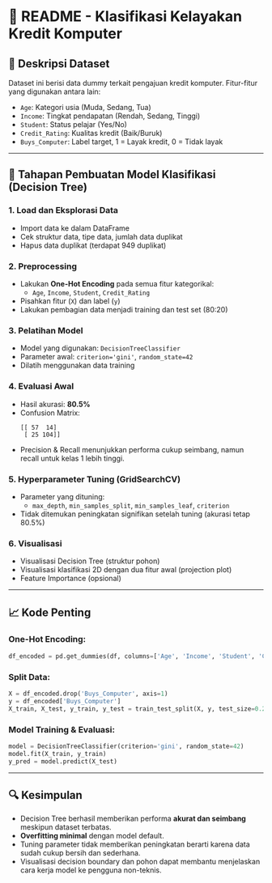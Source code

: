 
# 📄 README - Klasifikasi Kelayakan Kredit Komputer

## 📌 Deskripsi Dataset
Dataset ini berisi data dummy terkait pengajuan kredit komputer. Fitur-fitur yang digunakan antara lain:

- `Age`: Kategori usia (Muda, Sedang, Tua)
- `Income`: Tingkat pendapatan (Rendah, Sedang, Tinggi)
- `Student`: Status pelajar (Yes/No)
- `Credit_Rating`: Kualitas kredit (Baik/Buruk)
- `Buys_Computer`: Label target, 1 = Layak kredit, 0 = Tidak layak

---

## 🔧 Tahapan Pembuatan Model Klasifikasi (Decision Tree)

### 1. Load dan Eksplorasi Data
- Import data ke dalam DataFrame
- Cek struktur data, tipe data, jumlah data duplikat
- Hapus data duplikat (terdapat 949 duplikat)

### 2. Preprocessing
- Lakukan **One-Hot Encoding** pada semua fitur kategorikal:
  - `Age`, `Income`, `Student`, `Credit_Rating`
- Pisahkan fitur (`X`) dan label (`y`)
- Lakukan pembagian data menjadi training dan test set (80:20)

### 3. Pelatihan Model
- Model yang digunakan: `DecisionTreeClassifier`
- Parameter awal: `criterion='gini'`, `random_state=42`
- Dilatih menggunakan data training

### 4. Evaluasi Awal
- Hasil akurasi: **80.5%**
- Confusion Matrix:
  ```
  [[ 57  14]
   [ 25 104]]
  ```
- Precision & Recall menunjukkan performa cukup seimbang, namun recall untuk kelas 1 lebih tinggi.

### 5. Hyperparameter Tuning (GridSearchCV)
- Parameter yang dituning:
  - `max_depth`, `min_samples_split`, `min_samples_leaf`, `criterion`
- Tidak ditemukan peningkatan signifikan setelah tuning (akurasi tetap 80.5%)

### 6. Visualisasi
- Visualisasi Decision Tree (struktur pohon)
- Visualisasi klasifikasi 2D dengan dua fitur awal (projection plot)
- Feature Importance (opsional)

---

## 📈 Kode Penting

### One-Hot Encoding:
```python
df_encoded = pd.get_dummies(df, columns=['Age', 'Income', 'Student', 'Credit_Rating'], drop_first=True)
```

### Split Data:
```python
X = df_encoded.drop('Buys_Computer', axis=1)
y = df_encoded['Buys_Computer']
X_train, X_test, y_train, y_test = train_test_split(X, y, test_size=0.2, random_state=42)
```

### Model Training & Evaluasi:
```python
model = DecisionTreeClassifier(criterion='gini', random_state=42)
model.fit(X_train, y_train)
y_pred = model.predict(X_test)
```

---

## 🔍 Kesimpulan

- Decision Tree berhasil memberikan performa **akurat dan seimbang** meskipun dataset terbatas.
- **Overfitting minimal** dengan model default.
- Tuning parameter tidak memberikan peningkatan berarti karena data sudah cukup bersih dan sederhana.
- Visualisasi decision boundary dan pohon dapat membantu menjelaskan cara kerja model ke pengguna non-teknis.
